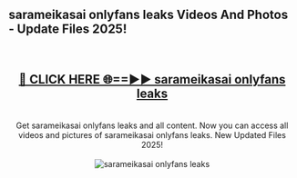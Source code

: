 <h2>sarameikasai onlyfans leaks Videos And Photos - Update Files 2025!</h2>
<br>
<div align="center">
<h2><a href="https://linkcuts.com/hfmhzwbr" rel="nofollow">🔴 CLICK HERE 🌐==►► sarameikasai onlyfans leaks</a></h2>
<br>
Get sarameikasai onlyfans leaks and all content. Now you can access all videos and pictures of sarameikasai onlyfans leaks. New Updated Files 2025!
<br>
<br>
<a href="https://linkcuts.com/hfmhzwbr" rel="nofollow" data-target="animated-image.originalLink"><img src="https://i.ibb.co.com/WyWwxjT/player-gif2.gif" alt="sarameikasai onlyfans leaks" style="max-width: 100%; display: inline-block;" data-target="animated-image.originalImage"></a>
</div>
<br>